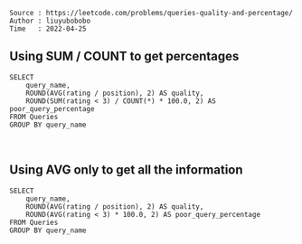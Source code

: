 ```
Source : https://leetcode.com/problems/queries-quality-and-percentage/
Author : liuyubobobo
Time   : 2022-04-25
```

## Using SUM / COUNT to get percentages

```MySQL
SELECT
    query_name,
    ROUND(AVG(rating / position), 2) AS quality,
    ROUND(SUM(rating < 3) / COUNT(*) * 100.0, 2) AS poor_query_percentage
FROM Queries
GROUP BY query_name
```

<br/>

## Using AVG only to get all the information

```MySQL
SELECT
    query_name,
    ROUND(AVG(rating / position), 2) AS quality,
    ROUND(AVG(rating < 3) * 100.0, 2) AS poor_query_percentage
FROM Queries
GROUP BY query_name
```
